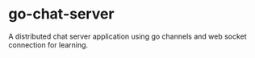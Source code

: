 # go-chat-server
A distributed chat server application using go channels and web socket connection for learning. 
